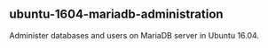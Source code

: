 ## ubuntu-1604-mariadb-administration

Administer databases and users on MariaDB server in Ubuntu 16.04.
